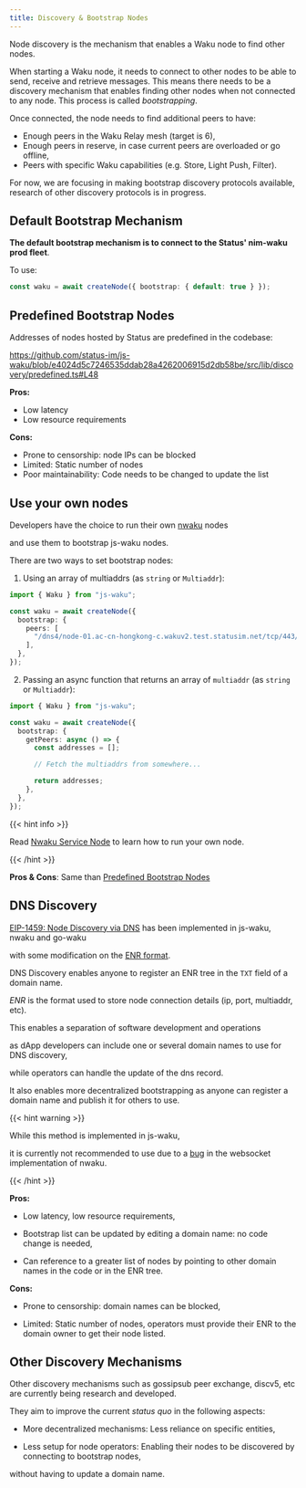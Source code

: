 ```yaml
---
title: Discovery & Bootstrap Nodes
---
```


Node discovery is the mechanism that enables a Waku node to find other nodes.

When starting a Waku node, it needs to connect to other nodes to be able to send, receive and retrieve messages.
This means there needs to be a discovery mechanism that enables finding other nodes when not connected to any node.
This process is called _bootstrapping_.

Once connected, the node needs to find additional peers to have:

- Enough peers in the Waku Relay mesh (target is 6),
- Enough peers in reserve, in case current peers are overloaded or go offline,
- Peers with specific Waku capabilities (e.g. Store, Light Push, Filter).

For now, we are focusing in making bootstrap discovery protocols available, research of other discovery protocols is in progress.

## Default Bootstrap Mechanism

**The default bootstrap mechanism is to connect to the Status' nim-waku prod fleet**.

To use:

```ts
const waku = await createNode({ bootstrap: { default: true } });
```

## Predefined Bootstrap Nodes

Addresses of nodes hosted by Status are predefined in the codebase:

https://github.com/status-im/js-waku/blob/e4024d5c7246535ddab28a4262006915d2db58be/src/lib/discovery/predefined.ts#L48

**Pros:**

- Low latency
- Low resource requirements

**Cons:**

- Prone to censorship: node IPs can be blocked
- Limited: Static number of nodes
- Poor maintainability: Code needs to be changed to update the list

## Use your own nodes

Developers have the choice to run their own [nwaku](https://github.com/status-im/nim-waku/) nodes

and use them to bootstrap js-waku nodes.

There are two ways to set bootstrap nodes:

1. Using an array of multiaddrs (as `string` or `Multiaddr`):

```ts
import { Waku } from "js-waku";

const waku = await createNode({
  bootstrap: {
    peers: [
      "/dns4/node-01.ac-cn-hongkong-c.wakuv2.test.statusim.net/tcp/443/wss/p2p/16Uiu2HAkvWiyFsgRhuJEb9JfjYxEkoHLgnUQmr1N5mKWnYjxYRVm",
    ],
  },
});
```

2. Passing an async function that returns an array of `multiaddr` (as `string` or `Multiaddr`):

```ts
import { Waku } from "js-waku";

const waku = await createNode({
  bootstrap: {
    getPeers: async () => {
      const addresses = [];

      // Fetch the multiaddrs from somewhere...

      return addresses;
    },
  },
});
```

{{< hint info >}}

Read [Nwaku Service Node](https://github.com/status-im/nwaku/tree/master/docs/operators) to learn how to run your own node.

{{< /hint >}}

**Pros & Cons**: Same than [Predefined Bootstrap Nodes](#predefined-bootstrap-nodes)

## DNS Discovery

[EIP-1459: Node Discovery via DNS](https://eips.ethereum.org/EIPS/eip-1459) has been implemented in js-waku, nwaku and go-waku

with some modification on the [ENR format](https://rfc.vac.dev/spec/31/).

DNS Discovery enables anyone to register an ENR tree in the `TXT` field of a domain name.

_ENR_ is the format used to store node connection details (ip, port, multiaddr, etc).

This enables a separation of software development and operations

as dApp developers can include one or several domain names to use for DNS discovery,

while operators can handle the update of the dns record.

It also enables more decentralized bootstrapping as anyone can register a domain name and publish it for others to use.

{{< hint warning >}}

While this method is implemented in js-waku,

it is currently not recommended to use due to a [bug](https://github.com/status-im/nim-waku/issues/845) in the websocket implementation of nwaku.

{{< /hint >}}

**Pros:**

- Low latency, low resource requirements,

- Bootstrap list can be updated by editing a domain name: no code change is needed,

- Can reference to a greater list of nodes by pointing to other domain names in the code or in the ENR tree.

**Cons:**

- Prone to censorship: domain names can be blocked,

- Limited: Static number of nodes, operators must provide their ENR to the domain owner to get their node listed.

## Other Discovery Mechanisms

Other discovery mechanisms such as gossipsub peer exchange, discv5, etc are currently being research and developed.

They aim to improve the current _status quo_ in the following aspects:

- More decentralized mechanisms: Less reliance on specific entities,

- Less setup for node operators: Enabling their nodes to be discovered by connecting to bootstrap nodes,

without having to update a domain name.
